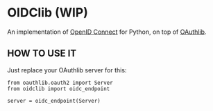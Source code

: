 OIDClib (WIP)
=============

An implementation of [OpenID Connect][1] for Python, on top of [OAuthlib][2].


HOW TO USE IT
-------------

Just replace your OAuthlib server for this:

    from oauthlib.oauth2 import Server
    from oidclib import oidc_endpoint

    server = oidc_endpoint(Server)

[1]: http://openid.net/connect/
[2]: https://github.com/idan/oauthlib
